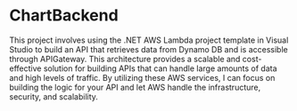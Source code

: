 # ChartBackend
This project involves using the .NET AWS Lambda project template in Visual Studio to build an API that retrieves data from Dynamo DB and is accessible through APIGateway. This architecture provides a scalable and cost-effective solution for building APIs that can handle large amounts of data and high levels of traffic. By utilizing these AWS services, I can focus on building the logic for your API and let AWS handle the infrastructure, security, and scalability.
